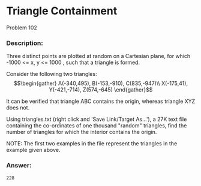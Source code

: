 # Triangle Containment
Problem 102
### Description:
Three distinct points are plotted at random on a Cartesian plane, for which -1000 <= x, y <= 1000
, such that a triangle is formed.

Consider the following two triangles:
$$\begin{gather}
A(-340,495), B(-153,-910), C(835,-947)\\
X(-175,41), Y(-421,-714), Z(574,-645)
\end{gather}$$
 
It can be verified that triangle ABC
 contains the origin, whereas triangle XYZ
 does not.

Using triangles.txt (right click and 'Save Link/Target As...'), a 27K text file containing the co-ordinates of one thousand "random" triangles, find the number of triangles for which the interior contains the origin.

NOTE: The first two examples in the file represent the triangles in the example given above.

### Answer:
```
228
```
